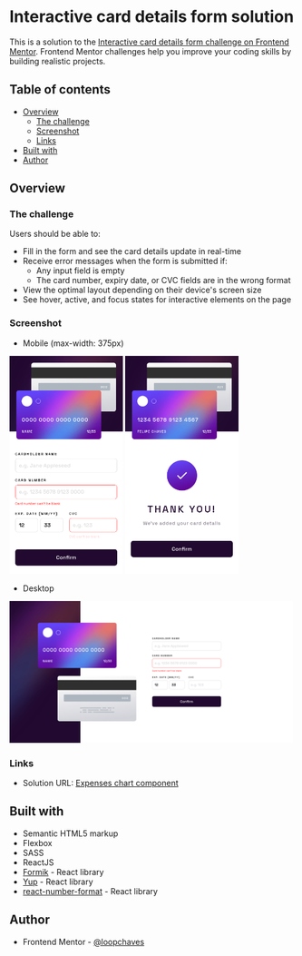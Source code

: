 # Interactive card details form solution

This is a solution to the [Interactive card details form challenge on Frontend Mentor](https://www.frontendmentor.io/challenges/expenses-chart-component-e7yJBUdjwt). Frontend Mentor challenges help you improve your coding skills by building realistic projects. 

## Table of contents

- [Overview](#overview)
  - [The challenge](#the-challenge)
  - [Screenshot](#screenshot)
  - [Links](#links)
- [Built with](#built-with)
- [Author](#author)

## Overview

### The challenge

Users should be able to:

- Fill in the form and see the card details update in real-time
- Receive error messages when the form is submitted if:
  - Any input field is empty
  - The card number, expiry date, or CVC fields are in the wrong format
- View the optimal layout depending on their device's screen size
- See hover, active, and focus states for interactive elements on the page

### Screenshot

- Mobile (max-width: 375px)

<img src='https://github.com/loopchaves/challenges/blob/main/src/img/screenshots/interactive-card-details-form-mobile1.png' width='200'>

<img src='https://github.com/loopchaves/challenges/blob/main/src/img/screenshots/interactive-card-details-form-mobile2.png' width='200'>

- Desktop

<img src='https://github.com/loopchaves/challenges/blob/main/src/img/screenshots/interactive-card-details-form-desktop.png' width='500'>

### Links

- Solution URL: [Expenses chart component](https://loopchaves.github.io/challenges/solutions/interactive-card-details-form)

## Built with

- Semantic HTML5 markup
- Flexbox
- SASS
- ReactJS
- [Formik](https://formik.org/) - React library
- [Yup](https://github.com/jquense/yup) - React library
- [react-number-format](https://www.npmjs.com/package/react-number-format) - React library

## Author

- Frontend Mentor - [@loopchaves](https://www.frontendmentor.io/profile/loopchaves)
